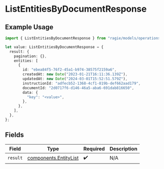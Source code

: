 # ListEntitiesByDocumentResponse

## Example Usage

```typescript
import { ListEntitiesByDocumentResponse } from "ragie/models/operations";

let value: ListEntitiesByDocumentResponse = {
  result: {
    pagination: {},
    entities: [
      {
        id: "ebea84f5-76f2-45a1-b974-38575f2159a6",
        createdAt: new Date("2023-01-21T16:11:36.139Z"),
        updatedAt: new Date("2024-03-01T15:52:51.579Z"),
        instructionId: "adfecb52-1368-4cf1-819b-def662aad179",
        documentId: "2d0717f6-d146-46a5-aba6-691dab816650",
        data: {
          "key": "<value>",
        },
      },
    ],
  },
};
```

## Fields

| Field                                                          | Type                                                           | Required                                                       | Description                                                    |
| -------------------------------------------------------------- | -------------------------------------------------------------- | -------------------------------------------------------------- | -------------------------------------------------------------- |
| `result`                                                       | [components.EntityList](../../models/components/entitylist.md) | :heavy_check_mark:                                             | N/A                                                            |